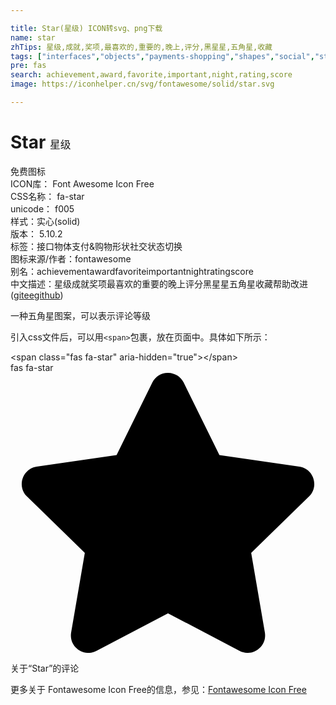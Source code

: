 ```yaml
---

title: Star(星级) ICON转svg、png下载
name: star
zhTips: 星级,成就,奖项,最喜欢的,重要的,晚上,评分,黑星星,五角星,收藏
tags: ["interfaces","objects","payments-shopping","shapes","social","status","toggle"]
pre: fas
search: achievement,award,favorite,important,night,rating,score
image: https://iconhelper.cn/svg/fontawesome/solid/star.svg

---
```


# Star  <small style="font-size: 60%;font-weight: 100">星级</small>


<div class="detail-page">
<p>
<span><span class="badge-success badge">免费图标</span> </span>
<br/>
<span>
ICON库：
<span class="badge-secondary badge">Font Awesome Icon Free</span> 
</span>
<br/>
<span>
CSS名称：
<span class="badge-secondary badge">fa-star</span> 
</span>
<br/>
<span>
unicode：
<span class="badge-secondary badge">f005</span> 
<copy-btn content='f005' btn-title=""></copy-btn>
<copy-btn :content='String.fromCodePoint(parseInt("f005", 16))' btn-title="复制U"></copy-btn>
</span><br/><span>样式：<span class="badge-light badge">实心(solid)</span></span>
<br/>
<span>
版本：
<span class="badge-secondary badge">5.10.2</span> 
</span><br/><span>标签：<span class="badge-light badge"><router-link to="/tags/interfaces.html">接口</router-link></span><span class="badge-light badge"><router-link to="/tags/objects.html">物体</router-link></span><span class="badge-light badge"><router-link to="/tags/payments-shopping.html">支付&购物</router-link></span><span class="badge-light badge"><router-link to="/tags/shapes.html">形状</router-link></span><span class="badge-light badge"><router-link to="/tags/social.html">社交</router-link></span><span class="badge-light badge"><router-link to="/tags/status.html">状态</router-link></span><span class="badge-light badge"><router-link to="/tags/toggle.html">切换</router-link></span></span>
<br/>
<span>图标来源/作者：<span class="badge-light badge">fontawesome</span></span> 
<br/>
<span>别名：<span class="badge-light badge">achievement</span><span class="badge-light badge">award</span><span class="badge-light badge">favorite</span><span class="badge-light badge">important</span><span class="badge-light badge">night</span><span class="badge-light badge">rating</span><span class="badge-light badge">score</span></span><br/><span class="zh-detail">中文描述：<span class="badge-primary badge">星级</span><span class="badge-primary badge">成就</span><span class="badge-primary badge">奖项</span><span class="badge-primary badge">最喜欢的</span><span class="badge-primary badge">重要的</span><span class="badge-primary badge">晚上</span><span class="badge-primary badge">评分</span><span class="badge-primary badge">黑星星</span><span class="badge-primary badge">五角星</span><span class="badge-primary badge">收藏</span><span class="help-link"><span>帮助改进</span>(<a href="https://gitee.com/liuwave/icon-helper/edit/master/json/fontawesome/solid/star.json" target="_blank" rel="noopener noreferrer">gitee</a><a href="https://github.com/liuwave/icon-helper/edit/master/json/fontawesome/solid/star.json" target="_blank" rel="noopener noreferrer">github</a></span>)</span><br/>
</p>
</div><div class="description description alert alert-light">一种五角星图案，可以表示评论等级</div>
<div class="alert alert-dark">
  <i class="fas fa-star fa-xs"></i>
  <i class="fas fa-star fa-sm"></i>
  <i class="fas fa-star fa-lg"></i>
  <i class="fas fa-star fa-2x"></i>
  <i class="fas fa-star fa-3x"></i>
  <i class="fas fa-star fa-5x"></i>
  <i class="fas fa-star fa-7x"></i>
</div>
<div>
  <p>引入css文件后，可以用<code>&lt;span&gt;</code>包裹，放在页面中。具体如下所示：    
  </p>
  <div class="alert alert-primary" style="font-size: 14px">
    &lt;span class="fas fa-star" aria-hidden="true"&gt;&lt;/span&gt;
    <copy-btn content='<span class="fas fa-star" aria-hidden="true"></span>'></copy-btn>
  </div>
  <div class="alert alert-secondary">
    <i class="fas fa-star"
    style="font-size: 24px"
    aria-hidden="true"></i> fas fa-star
    <copy-btn content="fas fa-star" btn-title="复制图标名称"></copy-btn>
  </div>
</div>
<div id="svg" class="svg-wrap">
<svg xmlns="http://www.w3.org/2000/svg" viewBox="0 0 576 512"><path d="M259.3 17.8L194 150.2 47.9 171.5c-26.2 3.8-36.7 36.1-17.7 54.6l105.7 103-25 145.5c-4.5 26.3 23.2 46 46.4 33.7L288 439.6l130.7 68.7c23.2 12.2 50.9-7.4 46.4-33.7l-25-145.5 105.7-103c19-18.5 8.5-50.8-17.7-54.6L382 150.2 316.7 17.8c-11.7-23.6-45.6-23.9-57.4 0z"/></svg>
</div>
<detail full-name='fa-star'></detail>

<Vssue title="关于“Star”的评论" >关于“Star”的评论</Vssue>
    
<div><p>更多关于  Fontawesome Icon Free的信息，参见：<a target="_blank" href="https://iconhelper.cn/fontawesome.html">Fontawesome Icon Free</a>
</p></div>
